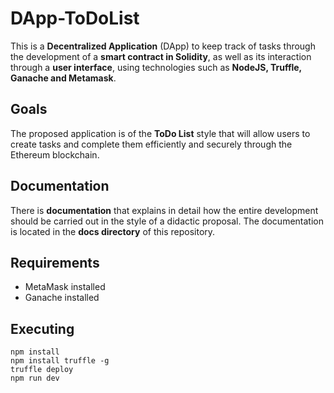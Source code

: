 # DApp-ToDoList

This is a **Decentralized Application** (DApp) to keep track of tasks through the development of a **smart contract in Solidity**, as well as its interaction through a **user interface**, using technologies such as **NodeJS, Truffle, Ganache and Metamask**.

## Goals

The proposed application is of the **ToDo List** style that will allow users to create tasks and complete them efficiently and securely through the Ethereum blockchain.

## Documentation

There is **documentation** that explains in detail how the entire development should be carried out in the style of a didactic proposal. The documentation is located in the **docs directory** of this repository.

## Requirements

- MetaMask installed
- Ganache installed

## Executing

```
npm install
npm install truffle -g
truffle deploy
npm run dev
```
